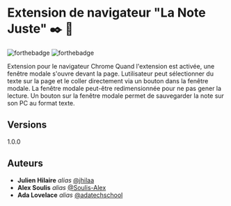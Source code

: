 # Extension de navigateur "La Note Juste" :black_nib: :musical_note:

![forthebadge](https://img.shields.io/badge/chrome-f542e6)  ![forthebadge](https://img.shields.io/badge/work--efficiency-49cade)  

Extension pour le navigateur Chrome
Quand l'extension est activée, une fenêtre modale s'ouvre devant la page. Lutilisateur peut sélectionner du texte sur la page et le coller directement via un bouton dans la fenêtre modale.
La fenêtre modale peut-être redimensionnée pour ne pas gener la lecture.
Un bouton sur la fenêtre modale permet de sauvegarder la note sur son PC au format texte.

## Versions
1.0.0

## Auteurs
* **Julien Hilaire** _alias_ [@jhilaa](https://github.com/jhilaa)
* **Alex Soulis**  _alias_ [@Soulis-Alex](https://https://github.com/Soulis-Alex)
* **Ada Lovelace** _alias_ [@adatechschool](https://github.com/adatechschool)
